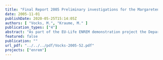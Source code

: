 ```yaml
---
title: "Final Report 2005 Preliminary investigations for the Margaretenhöhe MBR demonstration plant"
date: 2005-11-01
publishDate: 2020-05-25T15:14:05Z
authors: [ "Vocks, M.", "Kraume, M." ]
publication_types: ["4"]
abstract: "As part of the EU-Life ENREM demonstration project the Department of Chemical Engineering, TU Berlin, was appointed to conduct the preliminary pilot trials in a representative site for verification of basic process design and operation criteria of the full-scale MBR demonstration plant. In addition to conception and construction of the pilot plant, this investigation consisted of two successive trial phases with distinct operation conditions. The first one was dedicated to the assessment of the “irregular sludge removal strategy” (the biomass is accumulating in the reactor, which is partly emptied when the sludge concentration reaches a given value). In the second trials phase normal operation conditions with daily sludge wastage were implemented with 28,5d SRT. The major outcome of the trials was that COD removal, enhanced biological phosphorus removal and the post-denitrification performed a similar way under both operational conditions. The denitrification rate was approximately 1 mgN/(h goTS). An influence of the anaerobic sludge loading on the post-denitrification rate was observed with higher rates (up to 4 mgN/(h goTS)) corresponding to higher organic loading. An influence of storage compounds built up in the anaerobic phase is assumed. Nitrification was better in the second phase when 4 mgN/(h goTS) were constantly reached while nitrification was unstable with an average of 2 mgN/(h goTS) in the phase of irregular sludge removal. The aerobic and anoxic reactors were enlarged during the regular sludge withdrawal phase by 23% resulting in 35d SRT. This led to a better COD removal and slightly better nitrogen removal. The enhanced SRT produced possibly a deterioration of biological P removal due to overloaded poly-P storage. A second possible reason is the massive reproduction of sludge worm Tubifex tubifex, which was observed after the plant enlargement. Different strategies to reduce the worm population were attempted. Ammonium dosing had no success. Copper dosing reduced the number of worms significantly but the population grew back after the dosing was stopped. The prolongation of SRT reduced the sludge yield from 0.23 gTS/gCOD at 28.5d to 0.18 gTS/gCOD at 35d."
featured: false
publication: ""
url_pdf: "../../../pdf/Vocks-2005-52.pdf"
projects: ["enrem"]
---
```


